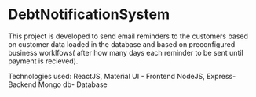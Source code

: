 # DebtNotificationSystem

This project is developed to send email reminders to the customers based on customer data loaded in the database and based on preconfigured business worklfows( after how many days each reminder to be sent until payment is recieved).

Technologies used: 
  ReactJS, Material UI - Frontend
  NodeJS, Express- Backend
  Mongo db- Database
